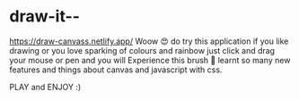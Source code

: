 # draw-it--
https://draw-canvass.netlify.app/
Woow 😍 do try this application if you like drawing or you love sparking of colours and rainbow 
just click and drag your mouse or pen and you will Experience this brush 🎨
learnt so many new features and things about canvas and javascript with css.


PLAY and ENJOY :)
